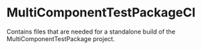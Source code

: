 # MultiComponentTestPackageCI
Contains files that are needed for a standalone build of the MultiComponentTestPackage project.
